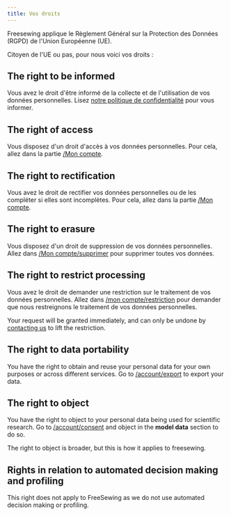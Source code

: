 ```yaml
---
title: Vos droits
---
```


Freesewing applique le Règlement Général sur la Protection des Données (RGPD) de l'Union Européenne (UE).

Citoyen de l'UE ou pas, pour nous voici vos droits :

## The right to be informed

Vous avez le droit d'être informé de la collecte et de l'utilisation de vos données personnelles. Lisez [notre politique de confidentialité](/docs/about/privacy) pour vous informer.

## The right of access

Vous disposez d'un droit d'accès à vos données personnelles. Pour cela, allez dans la partie [/Mon compte](/account).

## The right to rectification

Vous avez le droit de rectifier vos données personnelles ou de les compléter si elles sont incomplètes. Pour cela, allez dans la partie [/Mon compte](/account).

## The right to erasure

Vous disposez d'un droit de suppression de vos données personnelles. Allez dans [/Mon compte/supprimer](/account/remove) pour supprimer toutes vos données.

## The right to restrict processing

Vous avez le droit de demander une restriction sur le traitement de vos données personnelles. Allez dans [/mon compte/restriction](/account/restrict) pour demander que nous restreignons le traitement de vos données personnelles.  

<Warning>

Your request will be granted immediately, and can only be undone by [contacting us](/contact) to lift the restriction.

</Warning>

## The right to data portability

You have the right to obtain and reuse your personal data for your own purposes or across different services. Go to [/account/export](/account/export) to export your data.

## The right to object

You have the right to object to your personal data being used for scientific research. Go to [/account/consent](/account/consent) and object in the **model data** section to do so.

<Note>

The right to object is broader, but this is how it applies to freesewing.

</Note>

## Rights in relation to automated decision making and profiling

This right does not apply to FreeSewing as we do not use automated decision making or profiling.
